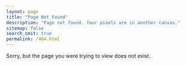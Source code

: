 ```yaml
---
layout: page
title: "Page Not Found"
description: "Page not found. Your pixels are in another canvas."
sitemap: false
search_omit: true
permalink: /404.html
---
```


Sorry, but the page you were trying to view does not exist.
